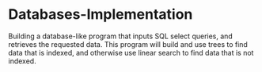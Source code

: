 # Databases-Implementation

Building a database-like program that inputs SQL select queries, and retrieves the requested data.
This program will build and use trees to find data that is indexed, and otherwise use linear search to find data that is not indexed. 
